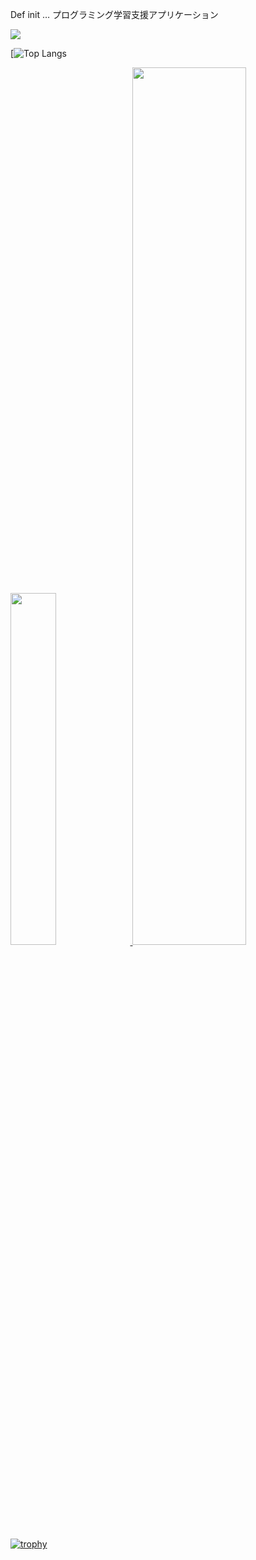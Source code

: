 Def init … プログラミング学習支援アプリケーション

<!--
![github-contribution-grid-snake](https://github.com/SOTA-HIGAKI/SOTA-HIGAKI/blob/github-contribution-grid-snake/github-contribution-grid-snake.svg)
-->

<!--
![github-contribution-grid-snake](https://cdn.jsdelivr.net/gh/SOTA-HIGAKI/SOTA-HIGAKI@github-contribution-grid-snake/github-contribution-grid-snake.svg)
-->

<!--
**sno-windy/sno-windy** is a ✨ _special_ ✨ repository because its `README.md` (this file) appears on your GitHub profile.
Here are some ideas to get you started:
- 🔭 I’m currently working on ...
- 🌱 I’m currently learning ...
- 👯 I’m looking to collaborate on ...
- 🤔 I’m looking for help with ...
- 💬 Ask me about ...
- 📫 How to reach me: ...
- 😄 Pronouns: ...
- ⚡ Fun fact: ...
-->
![](https://komarev.com/ghpvc/?username=sno-windy&color=brightgreen&style=for-the-badge)

[![Top Langs](https://github-readme-stats.vercel.app/api/top-langs/?username=sno-windy&theme=dark)

<a href="https://github.com/sno-windy">
  <image width='38%' src="https://github-readme-stats.vercel.app/api?username=sno-windy&show_icons=true&include_all_commits=false&hide_border=true&hide=contribs&theme=vue" />
</a>

<a href="https://github.com/sno-windy">
  <image width='60%' src="https://cdn.jsdelivr.net/gh/mozillazg/mozillazg@github-contribution-grid-snake/github-contribution-grid-snake.svg" />
</a>

[![trophy](https://github-profile-trophy.vercel.app/?username=sno-windy&theme=onedark&column=7)](https://github.com/ryo-ma/github-profile-trophy)

